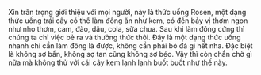 Xin trân trọng giới thiệu với mọi người, này là thức uống Rosen, một dạng thức uống trái cây có thể làm đông ăn như kem, có đến bảy vị thơm ngon như nho thơm, cam, đào, dâu, cola, sữa chua. Sau khi làm đông cứng thì chúng ta chỉ việc bẻ ra và thưởng thức thôi. Đây là một dạng thức uống nhanh chỉ cần làm đông là được, không cần phải bỏ đá gì hết nha. Đặc biệt là không sợ bẩn, không sợ tan cũng không sợ béo. Vậy thì còn chần chờ gì nữa mà không thử với cái cây kem lạnh lạnh buốt buốt như thế này.